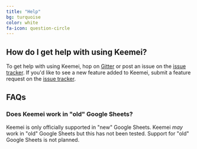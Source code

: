 ```yaml
---
title: "Help"
bg: turquoise
color: white
fa-icon: question-circle
---
```


## How do I get help with using Keemei?

To get help with using Keemei, hop on [Gitter](https://gitter.im/biocore/Keemei) or post an issue on the [issue tracker](https://github.com/biocore/Keemei/issues). If you'd like to see a new feature added to Keemei, submit a feature request on the [issue tracker](https://github.com/biocore/Keemei/issues).

## FAQs

### Does Keemei work in "old" Google Sheets?

Keemei is only officially supported in "new" Google Sheets. Keemei *may* work in "old" Google Sheets but this has not been tested. Support for "old" Google Sheets is not planned.
